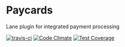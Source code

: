 # Paycards
Lane plugin for integrated payment processing

[![travis-ci](https://travis-ci.org/CORE-POS/Paycards.svg?branch=master)](https://travis-ci.org/CORE-POS/Paycards)
[![Code Climate](https://codeclimate.com/github/CORE-POS/Paycards/badges/gpa.svg)](https://codeclimate.com/github/CORE-POS/Paycards)
[![Test Coverage](https://codeclimate.com/github/CORE-POS/Paycards/badges/coverage.svg)](https://codeclimate.com/github/CORE-POS/Paycards/coverage)
